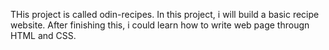 THis project is called odin-recipes.
In this project, i will build a basic recipe website.
After finishing this, i could learn how to write web page througn HTML and CSS.